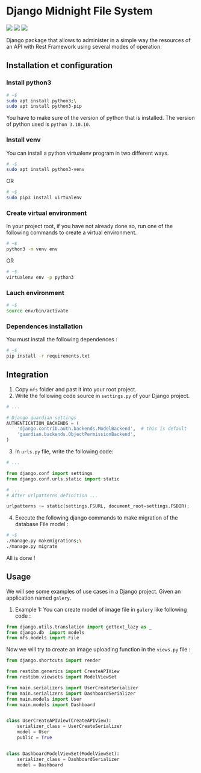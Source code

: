 # Django Midnight File System
![](https://img.shields.io/badge/Python-3.10.10-blue)
![](https://img.shields.io/badge/Django-4.1.5-%2344B78B)
![](https://img.shields.io/badge/REST%20framework-3.14.0-%23A30000)

Django package that allows to administer in a simple way the resources of an API with Rest Framework using several modes of operation.

## Installation et configuration

### Install python3 

```sh
# ~$
sudo apt install python3;\
sudo apt install python3-pip
```

You have to make sure of the version of python that is installed. The version of python
used is `python 3.10.10`.


### Install venv
You can install a python virtualenv program in two different ways.

```sh
# ~$
sudo apt install python3-venv
```

OR

```sh
# ~$
sudo pip3 install virtualenv
```

### Create virtual environment
In your project root, if you have not already done so, run one of the following commands to create 
a virtual environment.

```sh
# ~$
python3 -m venv env
```

OR

```sh
# ~$
virtualenv env -p python3
```

### Lauch environment

```sh
# ~$
source env/bin/activate
```

### Dependences installation
You must install the following dependences :

```sh
# ~$
pip install -r requirements.txt
```

## Integration
1. Copy `mfs` folder and past it into your root project.
2. Write the following code source in `settings.py` of your Django project.

```python
# ...

# Django guardian settings
AUTHENTICATION_BACKENDS = (
    'django.contrib.auth.backends.ModelBackend',  # this is default
    'guardian.backends.ObjectPermissionBackend',
)

```

3. In `urls.py` file, write the following code:

```python
# ...

from django.conf import settings
from django.conf.urls.static import static

# ...
# After urlpatterns definition ...

urlpatterns += static(settings.FSURL, document_root=settings.FSDIR);

```

4. Execute the following django commands to make migration of the database File model :

```sh
# ~$
./manage.py makemigrations;\
./manage.py migrate
```

All is done !

## Usage
We will see some examples of use cases in a Django project. Given an application named `galery`.

1. Example 1:
You can create model of image file in `galery` like following code :

```python
from django.utils.translation import gettext_lazy as _
from django.db  import models
from mfs.models import File


```

Now we will try to create an image uploading function in the `views.py` file :

```python
from django.shortcuts import render

from restibm.generics import CreateAPIView
from restibm.viewsets import ModelViewSet

from main.serializers import UserCreateSerializer
from main.serializers import DashboardSerializer
from main.models import User
from main.models import Dashboard


class UserCreateAPIView(CreateAPIView):
    serializer_class = UserCreateSerializer
    model = User
    public = True


class DashboardModelViewSet(ModelViewSet):
    serializer_class = DashboardSerializer
    model = Dashboard

```


